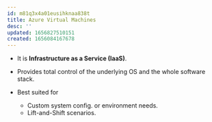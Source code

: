 ```yaml
---
id: m81q3x4a01eusihknaa838t
title: Azure Virtual Machines
desc: ''
updated: 1656827510151
created: 1656084167678
---
```


* It is **Infrastructure as a Service (IaaS)**.

* Provides total control of the underlying OS and the whole software stack.

* Best suited for  
  * Custom system config. or environment needs.  
  * Lift-and-Shift scenarios.